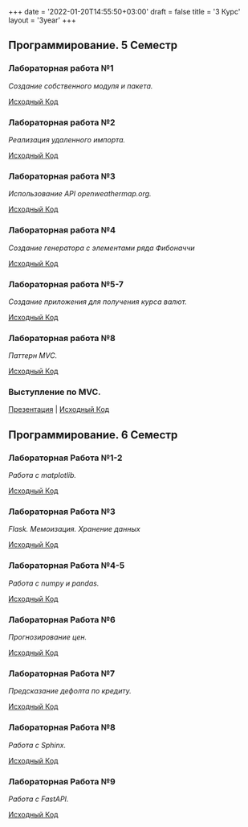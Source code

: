 +++
date = '2022-01-20T14:55:50+03:00'
draft = false
title = '3 Курс'
layout = '3year'
+++

## Программирование. 5 Семестр

### Лабораторная работа №1

*Создание собственного модуля и пакета.*

[Исходный Код](https://github.com/mxschardt/uni-portfolio/tree/03113b77458a917936c299953fb0e818f8411a24/5%20%D0%A1%D0%B5%D0%BC%D0%B5%D1%81%D1%82%D1%80/lab1)

### Лабораторная работа №2

*Реализация удаленного импорта.*

[Исходный Код](https://github.com/mxschardt/uni-portfolio/tree/03113b77458a917936c299953fb0e818f8411a24/5%20%D0%A1%D0%B5%D0%BC%D0%B5%D1%81%D1%82%D1%80/lab2)

### Лабораторная работа №3

*Использование API openweathermap.org.*

[Исходный Код](https://github.com/mxschardt/uni-portfolio/tree/03113b77458a917936c299953fb0e818f8411a24/5%20%D0%A1%D0%B5%D0%BC%D0%B5%D1%81%D1%82%D1%80/lab3)

### Лабораторная работа №4

*Создание генератора с элементами ряда Фибоначчи*

[Исходный Код](https://github.com/mxschardt/uni-portfolio/tree/03113b77458a917936c299953fb0e818f8411a24/5%20%D0%A1%D0%B5%D0%BC%D0%B5%D1%81%D1%82%D1%80/lab4)

### Лабораторная работа №5-7

*Создание приложения для получения курса валют.*

[Исходный Код](https://github.com/mxschardt/uni-portfolio/tree/03113b77458a917936c299953fb0e818f8411a24/5%20%D0%A1%D0%B5%D0%BC%D0%B5%D1%81%D1%82%D1%80/lab5-7)

### Лабораторная работа №8

*Паттерн MVC.*

[Исходный Код](https://github.com/mxschardt/uni-portfolio/tree/03113b77458a917936c299953fb0e818f8411a24/5%20%D0%A1%D0%B5%D0%BC%D0%B5%D1%81%D1%82%D1%80/lab8)

### Выступление по MVC.

[Презентация](https://docs.google.com/presentation/d/12te6xABKo2MrxAyDI5UgoEwuCUV264KiViNWEGOr2N0/edit?usp=sharing) | [Исходный Код](https://github.com/mxschardt/uni-portfolio/tree/03113b77458a917936c299953fb0e818f8411a24/5%20%D0%A1%D0%B5%D0%BC%D0%B5%D1%81%D1%82%D1%80/mvc)

## Программирование. 6 Семестр

### Лабораторная Работа №1-2

*Работа с matplotlib.*

[Исходный Код](https://github.com/mxschardt/uni-portfolio/tree/03113b77458a917936c299953fb0e818f8411a24/6%20%D0%A1%D0%B5%D0%BC%D0%B5%D1%81%D1%82%D1%80/lab1-2)


### Лабораторная Работа №3

*Flask. Мемоизация. Хранение данных*

[Исходный Код](https://github.com/mxschardt/uni-portfolio/tree/03113b77458a917936c299953fb0e818f8411a24/6%20%D0%A1%D0%B5%D0%BC%D0%B5%D1%81%D1%82%D1%80/lab3)

### Лабораторная Работа №4-5

*Работа с numpy и pandas.*

[Исходный Код](https://github.com/mxschardt/uni-portfolio/blob/03113b77458a917936c299953fb0e818f8411a24/6%20%D0%A1%D0%B5%D0%BC%D0%B5%D1%81%D1%82%D1%80/lab4-5.ipynb)

### Лабораторная Работа №6

*Прогнозирование цен.*

[Исходный Код](https://github.com/mxschardt/uni-portfolio/blob/03113b77458a917936c299953fb0e818f8411a24/6%20%D0%A1%D0%B5%D0%BC%D0%B5%D1%81%D1%82%D1%80/lab6.ipynb)

### Лабораторная Работа №7

*Предсказание дефолта по кредиту.*

[Исходный Код](https://github.com/mxschardt/uni-portfolio/blob/03113b77458a917936c299953fb0e818f8411a24/6%20%D0%A1%D0%B5%D0%BC%D0%B5%D1%81%D1%82%D1%80/lab7.ipynb)

### Лабораторная Работа №8

*Работа с Sphinx.*

[Исходный Код](https://github.com/mxschardt/uni-portfolio/tree/03113b77458a917936c299953fb0e818f8411a24/6%20%D0%A1%D0%B5%D0%BC%D0%B5%D1%81%D1%82%D1%80/lab8)

### Лабораторная Работа №9

*Работа с FastAPI.*

[Исходный Код](https://github.com/mxschardt/uni-portfolio/tree/03113b77458a917936c299953fb0e818f8411a24/6%20%D0%A1%D0%B5%D0%BC%D0%B5%D1%81%D1%82%D1%80/lab9)